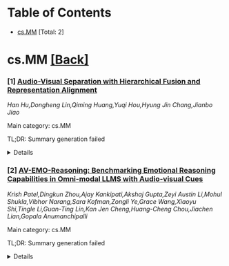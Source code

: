 <div id=toc></div>

# Table of Contents

- [cs.MM](#cs.MM) [Total: 2]


<div id='cs.MM'></div>

# cs.MM [[Back]](#toc)

### [1] [Audio-Visual Separation with Hierarchical Fusion and Representation Alignment](https://arxiv.org/abs/2510.07326)
*Han Hu,Dongheng Lin,Qiming Huang,Yuqi Hou,Hyung Jin Chang,Jianbo Jiao*

Main category: cs.MM

TL;DR: Summary generation failed


<details>
  <summary>Details</summary>
Motivation: Motivation analysis unavailable

Method: Method extraction failed

Result: Result analysis unavailable

Conclusion: Conclusion extraction failed

Abstract: Self-supervised audio-visual source separation leverages natural correlations
between audio and vision modalities to separate mixed audio signals. In this
work, we first systematically analyse the performance of existing multimodal
fusion methods for audio-visual separation task, demonstrating that the
performance of different fusion strategies is closely linked to the
characteristics of the sound: middle fusion is better suited for handling
short, transient sounds, while late fusion is more effective for capturing
sustained and harmonically rich sounds. We thus propose a hierarchical fusion
strategy that effectively integrates both fusion stages. In addition, training
can be made easier by incorporating high-quality external audio
representations, rather than relying solely on the audio branch to learn them
independently. To explore this, we propose a representation alignment approach
that aligns the latent features of the audio encoder with embeddings extracted
from pre-trained audio models. Extensive experiments on MUSIC, MUSIC-21 and
VGGSound datasets demonstrate that our approach achieves state-of-the-art
results, surpassing existing methods under the self-supervised setting. We
further analyse the impact of representation alignment on audio features,
showing that it reduces modality gap between the audio and visual modalities.

</details>


### [2] [AV-EMO-Reasoning: Benchmarking Emotional Reasoning Capabilities in Omni-modal LLMS with Audio-visual Cues](https://arxiv.org/abs/2510.07355)
*Krish Patel,Dingkun Zhou,Ajay Kankipati,Akshaj Gupta,Zeyi Austin Li,Mohul Shukla,Vibhor Narang,Sara Kofman,Zongli Ye,Grace Wang,Xiaoyu Shi,Tingle Li,Guan-Ting Lin,Kan Jen Cheng,Huang-Cheng Chou,Jiachen Lian,Gopala Anumanchipalli*

Main category: cs.MM

TL;DR: Summary generation failed


<details>
  <summary>Details</summary>
Motivation: Motivation analysis unavailable

Method: Method extraction failed

Result: Result analysis unavailable

Conclusion: Conclusion extraction failed

Abstract: Emotions conveyed through voice and face shape engagement and context in
human-AI interaction. Despite rapid progress in omni-modal large language
models (LLMs), the holistic evaluation of emotional reasoning with audiovisual
cues remains limited. To address this gap, we introduce AV-EMO-Reasoning, a
benchmark designed to systematically assess emotional coherence in LLMs. The
framework leverages a curated, single- and multi-turn synthetic audiovisual
corpus with a real-world set and is assessed under continuous, categorical, and
perceptual metrics. Experiments with leading LLMs show that visual cues
reliably improve emotional coherence over audio-only baselines. Moreover, LLMs
can leverage audio-visual cues to generate more emotion-aware speech. Models
exhibit complementary strengths across metric families, indicating that
automatic scores capture facets distinct from perceptual judgments. By
releasing a systematic evaluation benchmark, AV-EMO-Reasoning offers a
reproducible standard for evaluating emotion-aware dialogue and advances toward
more natural, adaptive human-AI interaction.

</details>
